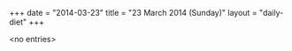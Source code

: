 +++
date = "2014-03-23"
title = "23 March 2014 (Sunday)"
layout = "daily-diet"
+++


\<no entries\>
